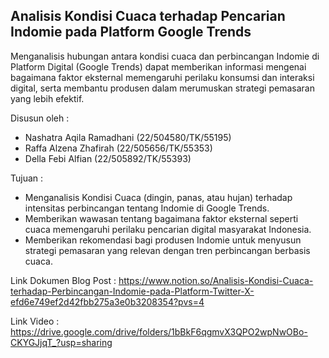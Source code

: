 ## Analisis Kondisi Cuaca terhadap Pencarian Indomie pada Platform Google Trends
Menganalisis hubungan antara kondisi cuaca dan perbincangan Indomie di Platform Digital (Google Trends) dapat memberikan informasi mengenai bagaimana faktor eksternal memengaruhi perilaku konsumsi dan interaksi digital, serta membantu produsen dalam merumuskan strategi pemasaran yang lebih efektif.

Disusun oleh :
- Nashatra Aqila Ramadhani       (22/504580/TK/55195) <br>
- Raffa Alzena Zhafirah          (22/505656/TK/55353) <br>
- Della Febi Alfian              (22/505892/TK/55393) <br>

Tujuan :
- Menganalisis Kondisi Cuaca (dingin, panas, atau hujan) terhadap intensitas perbincangan tentang Indomie di Google Trends. <br>
- Memberikan wawasan tentang bagaimana faktor eksternal seperti cuaca memengaruhi perilaku pencarian digital masyarakat Indonesia. <br>
- Memberikan rekomendasi bagi produsen Indomie untuk menyusun strategi pemasaran yang relevan dengan tren perbincangan berbasis cuaca. <br>

Link Dokumen Blog Post : https://www.notion.so/Analisis-Kondisi-Cuaca-terhadap-Perbincangan-Indomie-pada-Platform-Twitter-X-efd6e749ef2d42fbb275a3e0b3208354?pvs=4

Link Video : https://drive.google.com/drive/folders/1bBkF6qgmvX3QPO2wpNwOBo-CKYGJjqT_?usp=sharing

